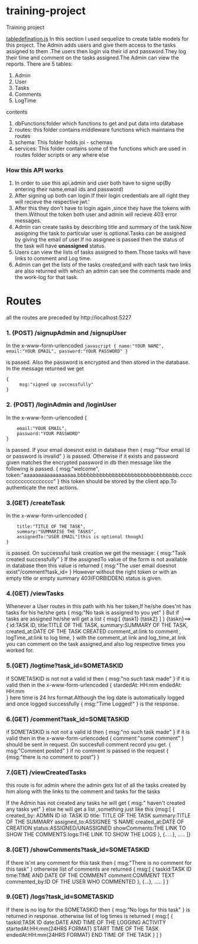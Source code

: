 # training-project
Training project 

[tabledefination.js](https://github.com/kislaykantidhar/training-project/blob/master/tabledefination.js)
In this section I used sequelize to create table models for this project. The Admin adds users and give them access to the tasks assigned to them .The users then login via their id and password.They log their time and comment on the tasks assigned.The Admin can view the reports.
There are 5 tables:
1. Admin
2. User
3. Tasks
4. Comments
5. LogTime

contents
1. dbFunctions:folder which functions to get and put data into database
2. routes: this folder contains middleware functions which maintains the routes
3. schema: This folder holds  joi - schemas
4. services: This folder contains some of the functions which are used in routes folder scripts or any where else

### How this API works
1. In order to use this api,admin and user both have to signe up(By entering their name,email ids and password) 
2. After signing up both can login.If their login credentials are all right they will recieve the respective jwt.'
3. After this they don't have to login again ,since they have the tokens with them.Without the token both user and admin will recieve 403 error messages.
4. Admin can create tasks by describing title and summary of the task.Now  assigning the task to particular user is optional.Tasks can be assigned by giving the email of user.If no assignee is passed then the status of the task will have **unassigned** status.
5. Users can view the lists of tasks assigned to them.Those tasks will have links to comment and Log time.
6. Admin can get the lists of the tasks created,and with each task two links are also returned with which an admin can see the comments made and the work-log for that task.

# Routes
all the routes are preceded by http://localhost:5227
### 1. (POST) /signupAdmin and /signupUser
In the x-www-form-urlencoded
    ```javascript
    {
        name:"YOUR NAME",
        email:"YOUR EMAIL",
        password:"YOUR PASSWORD"
    }```

is passed. Also the password is encrypted and then stored in the database.
In the message returned we get

    {
         msg:"signed up successfully"
    }

### 2. (POST) /loginAdmin and /loginUser
In the x-www-form-urlencoded
    {
        
        email:"YOUR EMAIL",
        password:"YOUR PASSWORD"
    }
is passed.
If your email doesnot exist in database then
    {
        msg:"Your email Id or password is invalid"
    } 
is passed.
Otherwise if it exists and password given matches the encrypted  password in db then message like the following is passed.
    {
        msg:"welcome",
        token:"aaaaaaaaaaaaaaaaaa.bbbbbbbbbbbbbbbbbbbbbbbbbbbbbbbb.cccccccccccccccccccc"
    }
this token should be stored by the client app.To authenticate the next actions.

### 3.(GET) /createTask
In the x-www-form-urlencoded
    {
        
        title:"TITLE OF THE TASK",
        summary:"SUMMARISE THE TASKS",
        assignedTo:"USER EMAIL"[this is optional though]
    }
is passed.
On successsful task creation we get the message:
    {
        msg:"Task created successfully"
    }
If the assignedTo value of the form is not available in database then this value is returned 
    {
        msg:"The user email doesnot exist"/comment?task_id=
    }
However without the right token or with an empty title or empty summary 403(FORBIDDEN) status is given.

### 4.(GET) /viewTasks

Whenever a User routes in this path with his her token,If he/she does'nt has tasks for his he/she gets 
    {
        msg:"No task is assigned to you yet"
    }
But if tasks are assigned he/she will get a list
    {
        msg:[
            {task1}
            {task2}
        ]
    }
{taskn}==>{
    id:TASK ID,
    title:TITLE OF THE TASK,
    summary:SUMMARY OF THE TASK,
    created_at:DATE OF THE TASK CREATED
    comment_at:link to comment ,
    logTime_at:link to log time,
}
with the comment_at link and log_time_at link you can comment on the task assigned,and also log respective times you worked for.

### 5.(GET) /logtime?task_id=SOMETASKID
if SOMETASKID is not not a valid id then
    {
        msg:"no such task made"
    }
if it is valid then in the x-www-form-urlencoded
    {
        stardedAt: HH:mm
        endedAt:   HH:mm  
    }
here time is 24 hrs format.Although the log date is automatically logged
and once logged successfully 
    {
        msg:"Time Logged!"
    }
is the response.

### 6.(GET) /comment?task_id=SOMETASKID
if SOMETASKID is not not a valid id then
    {
        msg:"no such task made"
    }
if it is valid then in the x-www-form-urlencoded
    {
        comment:"some comment"
    }
should be sent in request.
On succesfull comment record you get.
    {
        msg:"Comment posted"
    }
if no comment is passed in the request 
    {
        {msg:"there is no comment to post"}
    }

### 7.(GET) /viewCreatedTasks
this route is for admin where the admin gets list of all the tasks created by him along 
with the links to the comment and tasks for the tasks

If the Admin has not created any tasks he will get 
    {
        msg:" haven't created any tasks yet"
    }
else he will get a list ,something just like this
{msg:[
    {
        created_by: ADMIN ID
        id: TASK ID
        title: TITLE OF THE TASK
        summary:TITLE OF THE SUMMARY
        assigned_to:ASSIGNEE 'S NAME
        created_at:DATE OF CREATION
        status:ASSIGNED/UNASSIGNED
        showComments:THE LINK TO SHOW THE COMMENTS
        logs:THE LINK TO SHOW THE LOGS
    },
    {.....},
    .....
]}

### 8.(GET) /showComments?task_id=SOMETASKID
If there is'nt any comment for this task then
    {
        msg:"There is no comment for this task"
    }
otherwise list of comments are returned
    {
        msg:[
            {
                taskid:TASK ID
                time:TIME AND DATE OF THE COMMENT
                comment:COMMENT TEXT
                commented_by:ID OF THE USER WHO COMMENTED
            },
            {...},
            .....
        ]
    }

### 9.(GET) /logs?task_id=SOMETASKID
If there is no log for the SOMETASKID then 
    {
        msg:"No logs for this task"
    }
is returned in response.
otherwise list of log times is returned
    {
        msg:[
            {
                taskid:TASK ID 
                date:DATE AND TIME OF THE LOGGING ACTIVITY
                startedAt:HH:mm(24HRS FORMAT)  START TIME OF THE TASK
                endedAt:HH:mm(24HRS FORMAT) END TIME OF THE TASK
            }
        ]
    }
